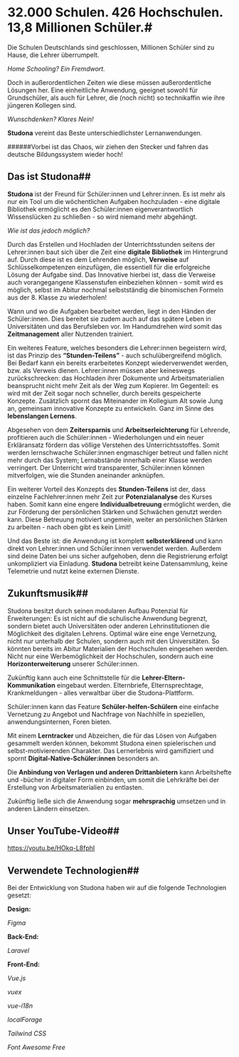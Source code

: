 # 32.000 Schulen. 426 Hochschulen. 13,8 Millionen Schüler.#
Die Schulen Deutschlands sind geschlossen, Millionen Schüler sind zu Hause, die Lehrer überrumpelt.

_Home Schooling? Ein Fremdwort._ 

Doch in außerordentlichen Zeiten wie diese müssen außerordentliche Lösungen her. Eine einheitliche Anwendung, geeignet sowohl für Grundschüler, als auch für Lehrer, die (noch nicht) so technikaffin wie ihre jüngeren Kollegen sind. 

_Wunschdenken? Klares Nein!_ 

**Studona** vereint das Beste unterschiedlichster Lernanwendungen.
 
######Vorbei ist das Chaos, wir ziehen den Stecker und fahren das deutsche Bildungssystem wieder hoch!


## Das ist Studona##

**Studona** ist der Freund für Schüler:innen und Lehrer:innen. Es ist mehr als nur ein Tool um die wöchentlichen Aufgaben hochzuladen - eine digitale Bibliothek ermöglicht es den Schüler:innen eigenverantwortlich Wissenslücken zu schließen - so wird niemand mehr abgehängt. 

_Wie ist das jedoch möglich?_

Durch das Erstellen und Hochladen der Unterrichtsstunden seitens der Lehrer:innen baut sich über die Zeit eine **digitale Bibliothek** im Hintergrund auf. Durch diese ist es dem Lehrenden möglich, **Verweise** auf Schlüsselkompetenzen einzufügen, die essentiell für die erfolgreiche Lösung der Aufgabe sind. Das Innovative hierbei ist, dass die Verweise auch vorangegangene Klassenstufen einbeziehen können - somit wird es möglich, selbst im Abitur nochmal selbstständig die binomischen Formeln aus der 8. Klasse zu wiederholen!

Wann und wo die Aufgaben bearbeitet werden, liegt in den Händen der Schüler:innen. Dies bereitet sie zudem auch auf das spätere Leben in Universitäten und das Berufsleben vor. Im Handumdrehen wird somit das **Zeitmanagement** aller Nutzenden trainiert.


Ein weiteres Feature, welches besonders die Lehrer:innen begeistern wird, ist das Prinzip des **“Stunden-Teilens”** - auch schulübergreifend möglich. Bei Bedarf kann ein bereits erarbeitetes Konzept wiederverwendet werden, bzw. als Verweis dienen. 
Lehrer:innen müssen aber keineswegs zurückschrecken: das Hochladen ihrer Dokumente und Arbeitsmaterialien beansprucht nicht mehr Zeit als der Weg zum Kopierer. Im Gegenteil: es wird mit der Zeit sogar noch schneller, durch bereits gespeicherte Konzepte. Zusätzlich spornt das Miteinander im Kollegium Alt sowie Jung an, gemeinsam innovative Konzepte zu entwickeln. Ganz im Sinne des **lebenslangen Lernens**. 

Abgesehen von dem **Zeitersparnis** und **Arbeitserleichterung** für Lehrende, profitieren auch die Schüler:innen - Wiederholungen und ein neuer Erkläransatz fördern das völlige Verstehen des Unterrichtsstoffes. Somit werden lernschwache Schüler:innen engmaschiger betreut und fallen nicht mehr durch das System; Lernabstände innerhalb einer Klasse werden verringert. 
Der Unterricht wird transparenter, Schüler:innen können mitverfolgen, wie die Stunden aneinander anknüpfen. 


Ein weiterer Vorteil des Konzepts des **Stunden-Teilens** ist der, dass einzelne Fachlehrer:innen mehr Zeit zur **Potenzialanalyse** des Kurses haben. Somit kann eine engere **Individualbetreuung** ermöglicht werden, die zur Förderung der persönlichen Stärken und Schwächen genutzt werden kann. Diese Betreuung motiviert ungemein, weiter an persönlichen Stärken zu arbeiten - nach oben gibt es kein Limit! 


Und das Beste ist: die Anwendung ist komplett **selbsterklärend** und kann direkt von Lehrer:innen und Schüler:innen verwendet werden. 
Außerdem sind deine Daten bei uns sicher aufgehoben, denn die Registrierung erfolgt unkompliziert via Einladung. **Studona** betreibt keine Datensammlung, keine Telemetrie und nutzt keine externen Dienste.


## Zukunftsmusik##


Studona besitzt durch seinen modularen Aufbau Potenzial für Erweiterungen: 
Es ist nicht auf die schulische Anwendung begrenzt, sondern bietet auch Universitäten oder anderen Lehrinstitutionen die Möglichkeit des digitalen Lehrens. Optimal wäre eine enge Vernetzung, nicht nur unterhalb der Schulen, sondern auch mit den Universitäten. So könnten bereits im Abitur Materialien der Hochschulen eingesehen werden. Nicht nur eine Werbemöglichkeit der Hochschulen, sondern auch eine **Horizonterweiterung** unserer Schüler:innen.

Zukünftig kann auch eine Schnittstelle für die **Lehrer-Eltern-Kommunikation** eingebaut werden. Elternbriefe, Elternsprechtage, Krankmeldungen - alles verwaltbar über die Studona-Plattform. 

Schüler:innen kann das Feature **Schüler-helfen-Schülern** eine einfache Vernetzung zu Angebot und Nachfrage von Nachhilfe in speziellen, anwendungsinternen, Foren bieten.

Mit einem **Lerntracker** und Abzeichen, die für das Lösen von Aufgaben gesammelt werden können, bekommt Studona einen spielerischen und selbst-motivierenden Charakter. Das Lernerlebnis wird gamifiziert und spornt **Digital-Native-Schüler:innen** besonders an.

Die **Anbindung von Verlagen und anderen Drittanbietern** kann Arbeitshefte und -bücher in digitaler Form einbinden, um somit die Lehrkräfte bei der Erstellung von Arbeitsmaterialien zu entlasten.

Zukünftig ließe sich die Anwendung sogar **mehrsprachig** umsetzen und in anderen Ländern einsetzen.

## Unser YouTube-Video##

https://youtu.be/HOkq-L8fphI



## Verwendete Technologien##

Bei der Entwicklung von Studona haben wir auf die folgende Technologien gesetzt:

**Design:**

_Figma_


**Back-End:**

_Laravel_


**Front-End:**

_Vue.js_

_vuex_

_vue-i18n_

_localForage_

_Tailwind CSS_

_Font Awesome Free_
